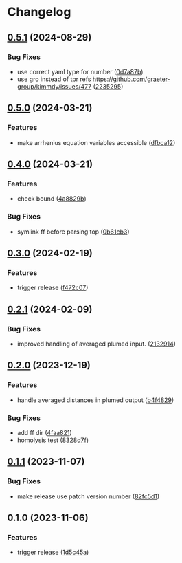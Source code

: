 # Changelog

## [0.5.1](https://github.com/graeter-group/kimmdy-reactions/compare/v0.5.0...v0.5.1) (2024-08-29)


### Bug Fixes

* use correct yaml type for number ([0d7a87b](https://github.com/graeter-group/kimmdy-reactions/commit/0d7a87b0de94aa1b32ee7efd7ea65226c322d55e))
* use gro instead of tpr refs https://github.com/graeter-group/kimmdy/issues/477 ([2235295](https://github.com/graeter-group/kimmdy-reactions/commit/223529524cf283776842ce10ce934aee2600a18c))

## [0.5.0](https://github.com/hits-mbm-dev/kimmdy-reactions/compare/v0.4.0...v0.5.0) (2024-03-21)


### Features

* make arrhenius equation variables accessible ([dfbca12](https://github.com/hits-mbm-dev/kimmdy-reactions/commit/dfbca121dfce321c93d3ebb166ee91f33358ddb9))

## [0.4.0](https://github.com/hits-mbm-dev/kimmdy-reactions/compare/v0.3.0...v0.4.0) (2024-03-21)


### Features

* check bound ([4a8829b](https://github.com/hits-mbm-dev/kimmdy-reactions/commit/4a8829bdd48c49fe50f00784d4f2b5a78c18b1c3))


### Bug Fixes

* symlink ff before parsing top ([0b61cb3](https://github.com/hits-mbm-dev/kimmdy-reactions/commit/0b61cb3d16d06d80ef6fb33939670e235d86f837))

## [0.3.0](https://github.com/hits-mbm-dev/kimmdy-reactions/compare/v0.2.1...v0.3.0) (2024-02-19)


### Features

* trigger release ([f472c07](https://github.com/hits-mbm-dev/kimmdy-reactions/commit/f472c0761e940bb4fb7e35b0bac97a3578984c04))

## [0.2.1](https://github.com/hits-mbm-dev/kimmdy-reactions/compare/v0.2.0...v0.2.1) (2024-02-09)


### Bug Fixes

* improved handling of averaged plumed input. ([2132914](https://github.com/hits-mbm-dev/kimmdy-reactions/commit/2132914a949f5e0591e46287aeaea5d61f774a22))

## [0.2.0](https://github.com/hits-mbm-dev/kimmdy-reactions/compare/v0.1.1...v0.2.0) (2023-12-19)


### Features

* handle averaged distances in plumed output ([b4f4829](https://github.com/hits-mbm-dev/kimmdy-reactions/commit/b4f4829abe3f37713080c096b9c045a0da3fe3e2))


### Bug Fixes

* add ff dir ([4faa821](https://github.com/hits-mbm-dev/kimmdy-reactions/commit/4faa8217e2d7dd88ca9ab07410d457fd622dcaa4))
* homolysis test ([8328d7f](https://github.com/hits-mbm-dev/kimmdy-reactions/commit/8328d7f3dcdf77a0e788dc55abdc665ebc6d6f50))

## [0.1.1](https://github.com/hits-mbm-dev/kimmdy-reactions/compare/v0.1.0...v0.1.1) (2023-11-07)


### Bug Fixes

* make release use patch version number ([82fc5d1](https://github.com/hits-mbm-dev/kimmdy-reactions/commit/82fc5d10f0b51e4a06159eedb59f3880f0cf6e84))

## 0.1.0 (2023-11-06)


### Features

* trigger release ([1d5c45a](https://github.com/hits-mbm-dev/kimmdy-reactions/commit/1d5c45a6394d157c1bc334da3d5f05b7f49cd628))
